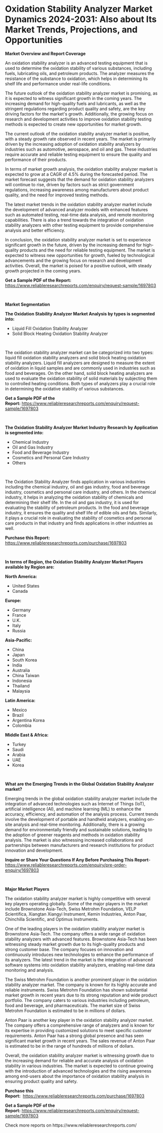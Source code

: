<p><h1>Oxidation Stability Analyzer Market Dynamics 2024-2031: Also about Its Market Trends, Projections, and Opportunities</h1></p><p><strong>Market Overview and Report Coverage</strong></p>
<p><p>An oxidation stability analyzer is an advanced testing equipment that is used to determine the oxidation stability of various substances, including fuels, lubricating oils, and petroleum products. The analyzer measures the resistance of the substance to oxidation, which helps in determining its shelf life and performance under real-life conditions.</p><p>The future outlook of the oxidation stability analyzer market is promising, as it is expected to witness significant growth in the coming years. The increasing demand for high-quality fuels and lubricants, as well as the stringent regulations regarding product quality and safety, are the key driving factors for the market's growth. Additionally, the growing focus on research and development activities to improve oxidation stability testing methods is expected to create new opportunities for market growth.</p><p>The current outlook of the oxidation stability analyzer market is positive, with a steady growth rate observed in recent years. The market is primarily driven by the increasing adoption of oxidation stability analyzers by industries such as automotive, aerospace, and oil and gas. These industries require accurate and reliable testing equipment to ensure the quality and performance of their products.</p><p>In terms of market growth analysis, the oxidation stability analyzer market is expected to grow at a CAGR of 4.5% during the forecasted period. The market forecast suggests that the demand for oxidation stability analyzers will continue to rise, driven by factors such as strict government regulations, increasing awareness among manufacturers about product quality, and the need for improved testing methods.</p><p>The latest market trends in the oxidation stability analyzer market include the development of advanced analyzer models with enhanced features such as automated testing, real-time data analysis, and remote monitoring capabilities. There is also a trend towards the integration of oxidation stability analyzers with other testing equipment to provide comprehensive analysis and better efficiency.</p><p>In conclusion, the oxidation stability analyzer market is set to experience significant growth in the future, driven by the increasing demand for high-quality products and the need for reliable testing equipment. The market is expected to witness new opportunities for growth, fueled by technological advancements and the growing focus on research and development activities. Overall, the market is poised for a positive outlook, with steady growth projected in the coming years.</p></p>
<p><strong>Get a Sample PDF of the Report:</strong> <a href="https://www.reliableresearchreports.com/enquiry/request-sample/1697803">https://www.reliableresearchreports.com/enquiry/request-sample/1697803</a></p>
<p>&nbsp;</p>
<p><strong>Market Segmentation</strong></p>
<p><strong>The Oxidation Stability Analyzer Market Analysis by types is segmented into:</strong></p>
<p><ul><li>Liquid Fill Oxidation Stability Analyzer</li><li>Solid Block Heating Oxidation Stability Analyzer</li></ul></p>
<p>&nbsp;</p>
<p><p>The oxidation stability analyzer market can be categorized into two types: liquid fill oxidation stability analyzers and solid block heating oxidation stability analyzers. Liquid fill analyzers are designed to measure the extent of oxidation in liquid samples and are commonly used in industries such as food and beverages. On the other hand, solid block heating analyzers are used to evaluate the oxidation stability of solid materials by subjecting them to controlled heating conditions. Both types of analyzers play a crucial role in determining the oxidative stability of various substances.</p></p>
<p><strong>Get a Sample PDF of the Report:</strong>&nbsp;<a href="https://www.reliableresearchreports.com/enquiry/request-sample/1697803">https://www.reliableresearchreports.com/enquiry/request-sample/1697803</a></p>
<p>&nbsp;</p>
<p><strong>The Oxidation Stability Analyzer Market Industry Research by Application is segmented into:</strong></p>
<p><ul><li>Chemical Industry</li><li>Oil and Gas Industry</li><li>Food and Beverage Industry</li><li>Cosmetics and Personal Care Industry</li><li>Others</li></ul></p>
<p>&nbsp;</p>
<p><p>The Oxidation Stability Analyzer finds application in various industries including the chemical industry, oil and gas industry, food and beverage industry, cosmetics and personal care industry, and others. In the chemical industry, it helps in analyzing the oxidation stability of chemicals and determining their shelf life. In the oil and gas industry, it is used for evaluating the stability of petroleum products. In the food and beverage industry, it ensures the quality and shelf life of edible oils and fats. Similarly, it plays a crucial role in evaluating the stability of cosmetics and personal care products in that industry and finds applications in other industries as well.</p></p>
<p><strong>Purchase this Report:</strong>&nbsp; <a href="https://www.reliableresearchreports.com/purchase/1697803">https://www.reliableresearchreports.com/purchase/1697803</a></p>
<p>&nbsp;</p>
<p><strong>In terms of Region, the Oxidation Stability Analyzer Market Players available by Region are:</strong></p>
<p>
    <p> <strong> North America: </strong>
        <ul>
            <li>United States</li>
            <li>Canada</li>
        </ul>
        </p> 
    <p> <strong> Europe: </strong>
        <ul>
            <li>Germany</li>
            <li>France</li>
            <li>U.K.</li>
            <li>Italy</li>
            <li>Russia</li>
        </ul>
        </p> 
    <p> <strong> Asia-Pacific: </strong>
        <ul>
            <li>China</li>
            <li>Japan</li>
            <li>South Korea</li>
            <li>India</li>
            <li>Australia</li>
            <li>China Taiwan</li>
            <li>Indonesia</li>
            <li>Thailand</li>
            <li>Malaysia</li>
        </ul>
        </p> 
    <p> <strong> Latin America: </strong>
        <ul>
            <li>Mexico</li>
            <li>Brazil</li>
            <li>Argentina Korea</li>
            <li>Colombia</li>
        </ul>
        </p> 
    <p> <strong> Middle East & Africa: </strong>
        <ul>
            <li>Turkey</li>
            <li>Saudi</li>
            <li>Arabia</li>
            <li>UAE</li>
            <li>Korea</li>
        </ul>
    </p>
    </p>
<p>&nbsp;</p>
<p><strong>What are the Emerging Trends in the Global Oxidation Stability Analyzer market?</strong></p>
<p><p>Emerging trends in the global oxidation stability analyzer market include the integration of advanced technologies such as Internet of Things (IoT), artificial intelligence (AI), and machine learning (ML) to enhance the accuracy, efficiency, and automation of the analysis process. Current trends involve the development of portable and handheld analyzers, enabling on-site analysis and real-time monitoring. Additionally, there is a growing demand for environmentally friendly and sustainable solutions, leading to the adoption of greener reagents and methods in oxidation stability analysis. The market is also witnessing increased collaborations and partnerships between manufacturers and research institutions for product innovation and development.</p></p>
<p><strong>Inquire or Share Your Questions If Any Before Purchasing This Report</strong>- <a href="https://www.reliableresearchreports.com/enquiry/pre-order-enquiry/1697803">https://www.reliableresearchreports.com/enquiry/pre-order-enquiry/1697803</a></p>
<p>&nbsp;</p>
<p><strong>Major Market Players</strong></p>
<p><p>The oxidation stability analyzer market is highly competitive with several key players operating globally. Some of the major players in the market include Brownstone Asia-Tech, Swiss Metrohm Foundation, VELP Scientifica, Xiangtan Xiangyi Instrument, Kemin Industries, Anton Paar, Chinchilla Scientific, and Optimus Instruments.</p><p>One of the leading players in the oxidation stability analyzer market is Brownstone Asia-Tech. The company offers a wide range of oxidation stability analyzers with advanced features. Brownstone Asia-Tech has been witnessing steady market growth due to its high-quality products and strong customer base. The company focuses on innovation and continuously introduces new technologies to enhance the performance of its analyzers. The latest trend in the market is the integration of advanced software systems into oxidation stability analyzers, enabling real-time data monitoring and analysis.</p><p>The Swiss Metrohm Foundation is another prominent player in the oxidation stability analyzer market. The company is known for its highly accurate and reliable instruments. Swiss Metrohm Foundation has shown substantial market growth in recent years due to its strong reputation and wide product portfolio. The company caters to various industries including petroleum, food and beverage, and pharmaceuticals. The market size of Swiss Metrohm Foundation is estimated to be in millions of dollars.</p><p>Anton Paar is another key player in the oxidation stability analyzer market. The company offers a comprehensive range of analyzers and is known for its expertise in providing customized solutions to meet specific customer requirements. Anton Paar has a strong global presence and has seen significant market growth in recent years. The sales revenue of Anton Paar is estimated to be in the range of hundreds of millions of dollars.</p><p>Overall, the oxidation stability analyzer market is witnessing growth due to the increasing demand for reliable and accurate analysis of oxidation stability in various industries. The market is expected to continue growing with the introduction of advanced technologies and the rising awareness among end-users about the importance of oxidation stability analysis in ensuring product quality and safety.</p></p>
<p><strong>Purchase this Report:</strong>&nbsp;&nbsp;<a href="https://www.reliableresearchreports.com/purchase/1697803">https://www.reliableresearchreports.com/purchase/1697803</a></p>
<p></p>
<p><strong>Get a Sample PDF of the Report:</strong>&nbsp;<a href="https://www.reliableresearchreports.com/enquiry/request-sample/1697803">https://www.reliableresearchreports.com/enquiry/request-sample/1697803</a></p>
<p>Check more reports on https://www.reliableresearchreports.com/</p>